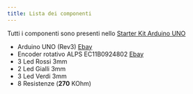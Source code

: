 ```yaml
---
title: Lista dei componenti
---
```

<div class="alert alert-info" role="alert">
Tutti i componenti sono presenti nello <a href="http://www.ebay.it/itm/STARTER-KIT-ARDUINO-UNO-Rev-3-con-microcontrollore-ATmega328-ART-CU01-/230784113801?pt=Componenti_elettronici_attivi&hash=item35bbce1c89">Starter Kit Arduino UNO</a>
</div>

* Arduino UNO (Rev3) [Ebay](http://www.ebay.it/itm/ARDUINO-UNO-Rev-3-ORIGINALE-con-microcontrollore-ATmega328-ART-CV01-/230682749374?pt=Componenti_elettronici_attivi&hash=item35b5c369be)
* Encoder rotativo ALPS EC11B0924802 [Ebay](http://www.ebay.it/itm/Encoder-rotativo-2-canali-con-pulsante-ALPS-EC11B0924802-ART-EX05-/261402974598?pt=Deviatori_Selettori_e_Rel%C3%A8&hash=item3cdcd4d986)
* 3 Led Rossi 3mm
* 2 Led Gialli 3mm
* 3 Led Verdi 3mm
* 8 Resistenze (__270__ KOhm)